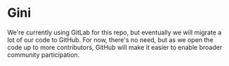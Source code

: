 # Gini

We're currently using GitLab for this repo, but eventually we will migrate a lot of our code to GitHub. For now, there's no need, but as we open the code up to more contributors, GitHub will make it easier to enable broader community participation.
